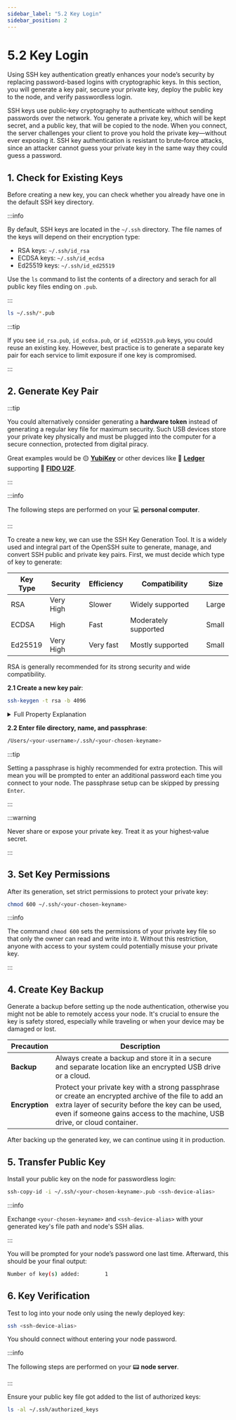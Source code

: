 ```yaml
---
sidebar_label: "5.2 Key Login"
sidebar_position: 2
---
```


# 5.2 Key Login

Using SSH key authentication greatly enhances your node’s security by replacing password-based logins with cryptographic keys. In this section, you will generate a key pair, secure your private key, deploy the public key to the node, and verify passwordless login.

SSH keys use public‑key cryptography to authenticate without sending passwords over the network. You generate a private key, which will be kept secret, and a public key, that will be copied to the node. When you connect, the server challenges your client to prove you hold the private key—without ever exposing it. SSH key authentication is resistant to brute‑force attacks, since an attacker cannot guess your private key in the same way they could guess a password.

## 1. Check for Existing Keys

Before creating a new key, you can check whether you already have one in the default SSH key directory.

:::info

By default, SSH keys are located in the `~/.ssh` directory. The file names of the keys will depend on their encryption type:

- RSA keys: `~/.ssh/id_rsa`
- ECDSA keys: `~/.ssh/id_ecdsa`
- Ed25519 keys: `~/.ssh/id_ed25519`

Use the `ls` command to list the contents of a directory and serach for all public key files ending on `.pub`.

:::

```sh
ls ~/.ssh/*.pub
```

:::tip

If you see `id_rsa.pub`, `id_ecdsa.pub`, or `id_ed25519.pub` keys, you could reuse an existing key. However, best practice is to generate a separate key pair for each service to limit exposure if one key is compromised.

:::

## 2. Generate Key Pair

:::tip

You could alternatively consider generating a **hardware token** instead of generating a regular key file for maximum security. Such USB devices store your private key physically and must be plugged into the computer for a secure connection, protected from digital piracy.

Great examples would be 🟡 [**YubiKey**](https://developers.yubico.com/SSH/Securing_SSH_with_FIDO2.html) or other devices like 🔲 [**Ledger**](https://support.ledger.com/article/115005198545-zd) supporting 👤 [**FIDO U2F**](https://fidoalliance.org/).

:::

:::info

The following steps are performed on your 💻 **personal computer**.

:::

To create a new key, we can use the SSH Key Generation Tool. It is a widely used and integral part of the OpenSSH suite to generate, manage, and convert SSH public and private key pairs. First, we must decide which type of key to generate:

| Key Type | Security  | Efficiency | Compatibility        | Size  |
| -------- | --------- | ---------- | -------------------- | ----- |
| RSA      | Very High | Slower     | Widely supported     | Large |
| ECDSA    | High      | Fast       | Moderately supported | Small |
| Ed25519  | Very High | Very fast  | Mostly supported     | Small |

RSA is generally recommended for its strong security and wide compatibility.

**2.1 Create a new key pair**:

```sh
ssh-keygen -t rsa -b 4096
```

  <details>
    <summary>Full Property Explanation</summary>

| **Option** | **Description**                                                                                                                                                                                                                        | **Value** |
| ---------- | -------------------------------------------------------------------------------------------------------------------------------------------------------------------------------------------------------------------------------------- | --------- |
| `-t`       | Specifies the cryptographic key type.                                                                                                                                                                                                  | `rsa`     |
| `-b`       | Specifies the number of bits in the key. A higher number of bits usually results in better security. The default key length for RSA keys is `2048` bits, but using a `4096` bits provides contemporary security for a blockchain node. | `4096`    |

</details>

**2.2 Enter file directory, name, and passphrase**:

```sh
/Users/<your-username>/.ssh/<your-chosen-keyname>
```

:::tip

Setting a passphrase is highly recommended for extra protection. This will mean you will be prompted to enter an additional password each time you connect to your node. The passphrase setup can be skipped by pressing `Enter`.

:::

:::warning

Never share or expose your private key. Treat it as your highest‑value secret.

:::

## 3. Set Key Permissions

After its generation, set strict permissions to protect your private key:

```sh
chmod 600 ~/.ssh/<your-chosen-keyname>
```

:::info

The command `chmod 600` sets the permissions of your private key file so that only the owner can read and write into it. Without this restriction, anyone with access to your system could potentially misuse your private key.

:::

## 4. Create Key Backup

Generate a backup before setting up the node authentication, otherwise you might not be able to remotely access your node. It's crucial to ensure the key is safety stored, especially while traveling or when your device may be damaged or lost.

| **Precaution** | **Description**                                                                                                                                                                                                                        |
| -------------- | -------------------------------------------------------------------------------------------------------------------------------------------------------------------------------------------------------------------------------------- |
| **Backup**     | Always create a backup and store it in a secure and separate location like an encrypted USB drive or a cloud.                                                                                                                          |
| **Encryption** | Protect your private key with a strong passphrase or create an encrypted archive of the file to add an extra layer of security before the key can be used, even if someone gains access to the machine, USB drive, or cloud container. |

After backing up the generated key, we can continue using it in production.

## 5. Transfer Public Key

Install your public key on the node for passwordless login:

```sh
ssh-copy-id -i ~/.ssh/<your-chosen-keyname>.pub <ssh-device-alias>
```

:::info

Exchange `<your-chosen-keyname>` and `<ssh-device-alias>` with your generated key's file path and node's SSH alias.

:::

You will be prompted for your node’s password one last time. Afterward, this should be your final output:

```sh
Number of key(s) added:        1
```

## 6. Key Verification

Test to log into your node only using the newly deployed key:

```sh
ssh <ssh-device-alias>
```

You should connect without entering your node password.

:::info

The following steps are performed on your 📟 **node server**.

:::

Ensure your public key file got added to the list of authorized keys:

```sh
ls -al ~/.ssh/authorized_keys
```
